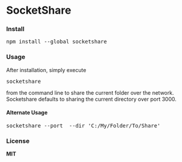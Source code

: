 <h1>SocketShare</h1>

<h3>Install</h3>
<pre>npm install --global socketshare</pre>

<h3>Usage</h3>
After installation, simply execute 
<pre>socketshare</pre> 
from the command line to share the current folder over the network.
Socketshare defaults to sharing the current directory over port 3000.

<h4>Alternate Usage</h4>
<pre>socketshare --port <desiredPort> --dir 'C:/My/Folder/To/Share'</pre>

<h3>License</h3>
<b>MIT</b>